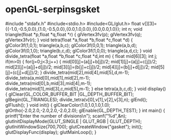 # openGL-serpinsgsket
#include "stdafx.h"
#include<stdio.h>
#include<GL/glut.h>
float v[][3]={{-1.0,-0.5,0.0},{1.0,-0.5,0.0},{0.0,1.0,0.0},{0.0,0.0,1.0}};
int n;
void triangle(float *p,float *q,float *r)
{
glVertex3fv(p);
glVertex3fv(q);
glVertex3fv(r);
}
void tetra(float *a,float *b,float *c,float *d)
{
glColor3f(1,0,1);
triangle(a,b,c);
glColor3f(0,0,1);
triangle(a,b,d);
glColor3f(0,1,0);
triangle(b,c,d);
glColor3f(1,0,0);
triangle(a,d,c);
}
void divide_tetra(float *a,float *b,float *c,float *d,int m)
{
float mid[6][3];
int j;
if(m>0)
{
for(j=0;j<3;j++)
{
mid[0][j]=(a[j]+b[j])/2;
mid[1][j]=(a[j]+c[j])/2;
mid[2][j]=(a[j]+d[j])/2;
mid[3][j]=(b[j]+c[j])/2;
mid[4][j]=(b[j]+d[j])/2;
mid[5][j]=(c[j]+d[j])/2;
}
divide_tetra(mid[2],mid[4],mid[5],d,m-1);
divide_tetra(a,mid[0],mid[1],mid[2],m-1);
divide_tetra(mid[0],b,mid[3],mid[4],m-1);
divide_tetra(mid[1],mid[3],c,mid[5],m-1);
}
else
tetra(a,b,c,d);
}
void display()
{
glClear(GL_COLOR_BUFFER_BIT |GL_DEPTH_BUFFER_BIT);
glBegin(GL_TRIANGLES);
divide_tetra(v[0],v[1],v[2],v[3],n);
glEnd();
glFlush();
}
void init()
{
glClearColor(1.0,1.0,1.0,1.0);
glOrtho(-2.0,2.0,-2.0,2.0,-2.0,2.0);
glEnable(GL_DEPTH_TEST);
}
int main()
{
printf("Enter the number of divisions\n");
scanf("%d",&n);
glutInitDisplayMode(GLUT_SINGLE | GLUT_RGB | GLUT_DEPTH);
glutInitWindowSize(700,700);
glutCreateWindow("gasket");
init();
glutDisplayFunc(display);
glutMainLoop();
}

